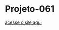 # Projeto-061
 <a href="https://lzeunfa.github.io/Projeto-061/Projeto-061/index">acesse o site aqui</a>
